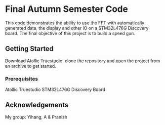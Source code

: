# Final Autumn Semester Code

This code demonstrates the ability to use the FFT with automatically generated data, the display and other IO on a STM32L476G Discovery board. The final objective of this project is to build a speed gun.

## Getting Started

Download Atollic Truestudio, clone the repository and open the project from an archive to get started.

### Prerequisites

Atollic Truestudio
STM32L476G Discovery Board


## Acknowledgements

My group: Yihang, A & Pranish
